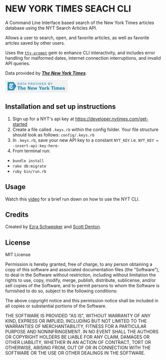 # NEW YORK TIMES SEACH CLI

A Command Line Interface based search of the New York Times articles
database using the NYT Search Articles API.

Allows a user to search,
open, and favorite articles, as well as favorite artcles saved
by other users.

Uses the [`tty-prompt`](https://github.com/piotrmurach/tty-prompt) gem to enhance CLI interactivity, and includes
error handling for malformed dates, internet connection interruptions,
and invalid API queries.

Data provided by [**_The New York Times_**](https://developer.nytimes.com).

[![New York times logo](./lib/poweredby_nytimes_200b.png)](https://developer.nytimes.com)



## Installation and set up instructions
1) Sign up for a NYT's api key at https://developer.nytimes.com/get-started
2) Create a file called `.keys.rb` within the config folder.
Your file structure should look as follows: `config/.keys.rb`
3) In `.keys.rb`, save your new API key to a constant `NYT_KEY`
i.e. `NYT_KEY = -insert-api-key-here-`
4) From terminal run:
- `bundle install`
- `rake db:migrate`
- `ruby bin/run.rb`

## Usage

Watch this [video](https://vimeo.com/317548183) for a brief run down on how to use the NYT CLI.


## Credits
Created by [Ezra Schwepker](https://github.com/MoreSaltMoreLemon)  and [Scott Denton](https://github.com/ScottDenton).


## License
MIT License

Permission is hereby granted, free of charge, to any person obtaining a copy
of this software and associated documentation files (the "Software"), to deal
in the Software without restriction, including without limitation the rights
to use, copy, modify, merge, publish, distribute, sublicense, and/or sell
copies of the Software, and to permit persons to whom the Software is
furnished to do so, subject to the following conditions:

The above copyright notice and this permission notice shall be included in all
copies or substantial portions of the Software.

THE SOFTWARE IS PROVIDED "AS IS", WITHOUT WARRANTY OF ANY KIND, EXPRESS OR
IMPLIED, INCLUDING BUT NOT LIMITED TO THE WARRANTIES OF MERCHANTABILITY,
FITNESS FOR A PARTICULAR PURPOSE AND NONINFRINGEMENT. IN NO EVENT SHALL THE
AUTHORS OR COPYRIGHT HOLDERS BE LIABLE FOR ANY CLAIM, DAMAGES OR OTHER
LIABILITY, WHETHER IN AN ACTION OF CONTRACT, TORT OR OTHERWISE, ARISING FROM,
OUT OF OR IN CONNECTION WITH THE SOFTWARE OR THE USE OR OTHER DEALINGS IN THE
SOFTWARE.
